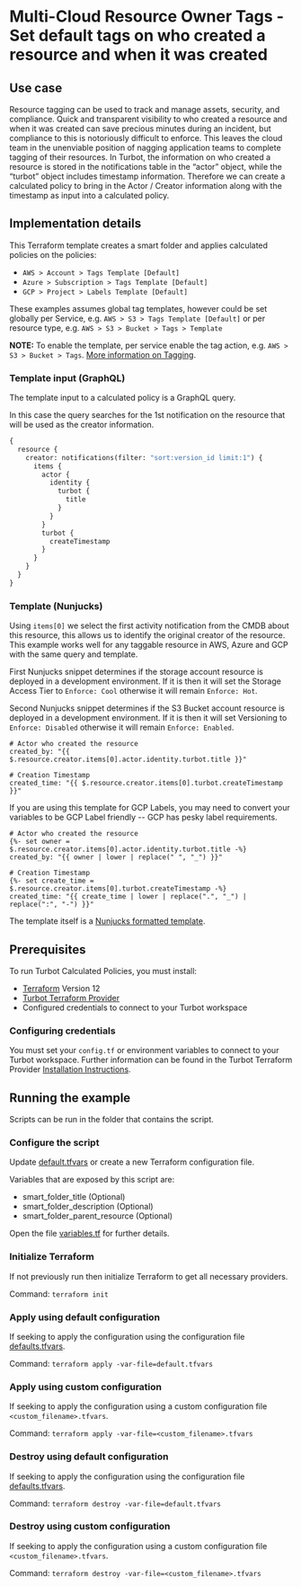 # Multi-Cloud Resource Owner Tags - Set default tags on who created a resource and when it was created

## Use case

Resource tagging can be used to track and manage assets, security, and compliance. Quick and transparent visibility to who created a resource and when it was created can save precious minutes during an incident, but compliance to this is notoriously difficult to enforce. This leaves the cloud team in the unenviable position of nagging application teams to complete tagging of their resources. In Turbot, the information on who created a resource is stored in the notifications table in the “actor” object, while the “turbot” object includes timestamp information. Therefore we can create a calculated policy to bring in the Actor / Creator information along with the timestamp as input into a calculated policy.

## Implementation details

This Terraform template creates a smart folder and applies calculated policies on the policies:

- `AWS > Account > Tags Template [Default]`
- `Azure > Subscription > Tags Template [Default]`
- `GCP > Project > Labels Template [Default]`

These examples assumes global tag templates, however could be set globally per Service, e.g. `AWS > S3 > Tags Template [Default]` or per resource type, e.g. `AWS > S3 > Bucket > Tags > Template`

**NOTE:** To enable the template, per service enable the tag action, e.g. `AWS > S3 > Bucket > Tags`. [More information on Tagging](https://turbot.com/v5/docs/concepts/guardrails/tagging).

### Template input (GraphQL)

The template input to a calculated policy is a GraphQL query.

In this case the query searches for the 1st notification on the resource that will be used as the creator information.

```graphql
{
  resource {
    creator: notifications(filter: "sort:version_id limit:1") {
      items {
        actor {
          identity {
            turbot {
              title
            }
          }
        }
        turbot {
          createTimestamp
        }
      }
    }
  }
}

```

### Template (Nunjucks)

Using `items[0]` we select the first activity notification from the CMDB about this resource, this allows us to identify the original creator of the resource. This example works well for any taggable resource in AWS, Azure and GCP with the same query and template.


First Nunjucks snippet determines if the storage account resource is deployed in a development environment. 
If it is then it will set the Storage Access Tier to `Enforce: Cool` otherwise it will remain `Enforce: Hot`.

Second Nunjucks snippet determines if the S3 Bucket account resource is deployed in a development environment.
If it is then it will set Versioning to `Enforce: Disabled` otherwise it will remain `Enforce: Enabled`.

```nunjucks
# Actor who created the resource 
created_by: "{{ $.resource.creator.items[0].actor.identity.turbot.title }}"

# Creation Timestamp
created_time: "{{ $.resource.creator.items[0].turbot.createTimestamp }}"
```

If you are using this template for GCP Labels, you may need to convert your variables to be GCP Label friendly -- GCP has pesky label requirements.

```nunjucks
# Actor who created the resource
{%- set owner = $.resource.creator.items[0].actor.identity.turbot.title -%}
created_by: "{{ owner | lower | replace(" ", "_") }}"

# Creation Timestamp
{%- set create_time = $.resource.creator.items[0].turbot.createTimestamp -%}
created_time: "{{ create_time | lower | replace(".", "_") | replace(":", "-") }}"
```

The template itself is a [Nunjucks formatted template](https://mozilla.github.io/nunjucks/templating.html).

## Prerequisites

To run Turbot Calculated Policies, you must install:

- [Terraform](https://www.terraform.io) Version 12
- [Turbot Terraform Provider](https://turbot.com/v5/docs/reference/terraform/provider)
- Configured credentials to connect to your Turbot workspace

### Configuring credentials

You must set your `config.tf` or environment variables to connect to your Turbot workspace.
Further information can be found in the Turbot Terraform Provider [Installation Instructions](https://turbot.com/v5/docs/reference/terraform/provider).

## Running the example

Scripts can be run in the folder that contains the script.

### Configure the script

Update [default.tfvars](default.tfvars) or create a new Terraform configuration file.

Variables that are exposed by this script are:

- smart_folder_title (Optional)
- smart_folder_description (Optional)
- smart_folder_parent_resource (Optional)

Open the file [variables.tf](variables.tf) for further details.

### Initialize Terraform

If not previously run then initialize Terraform to get all necessary providers.

Command: `terraform init`

### Apply using default configuration

If seeking to apply the configuration using the configuration file [defaults.tfvars](defaults.tfvars).

Command: `terraform apply -var-file=default.tfvars`

### Apply using custom configuration

If seeking to apply the configuration using a custom configuration file `<custom_filename>.tfvars`.

Command: `terraform apply -var-file=<custom_filename>.tfvars`

### Destroy using default configuration

If seeking to apply the configuration using the configuration file [defaults.tfvars](defaults.tfvars).

Command: `terraform destroy -var-file=default.tfvars`

### Destroy using custom configuration

If seeking to apply the configuration using a custom configuration file `<custom_filename>.tfvars`.

Command: `terraform destroy -var-file=<custom_filename>.tfvars`

